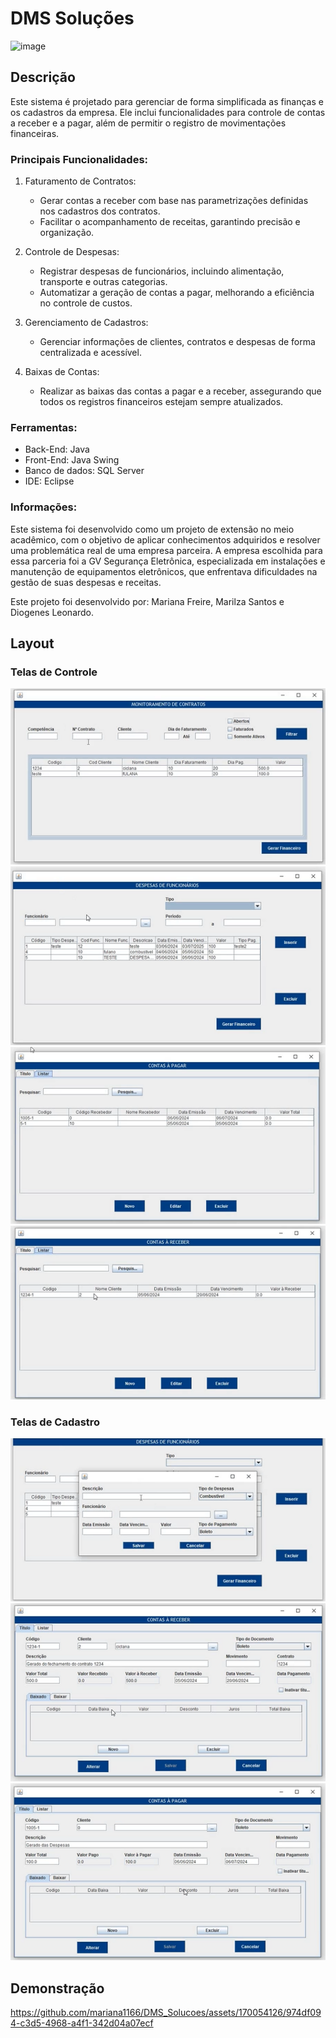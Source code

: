 # DMS Soluções
![image](https://github.com/mariana1166/DMS_Solucoes/assets/170054126/970b68cd-42d9-4d82-bfa8-53c3b205075e)


## Descrição 

Este sistema é projetado para gerenciar de forma simplificada as finanças e os cadastros da empresa. Ele inclui funcionalidades para controle de contas a receber e a pagar, além de permitir o registro de movimentações financeiras.

### Principais Funcionalidades:

1. Faturamento de Contratos:
    - Gerar contas a receber com base nas parametrizações definidas nos cadastros dos contratos.
    - Facilitar o acompanhamento de receitas, garantindo precisão e organização.

2. Controle de Despesas:
    - Registrar despesas de funcionários, incluindo alimentação, transporte e outras categorias.
    - Automatizar a geração de contas a pagar, melhorando a eficiência no controle de custos.

3. Gerenciamento de Cadastros:
    - Gerenciar informações de clientes, contratos e despesas de forma centralizada e acessível.

4. Baixas de Contas:
    - Realizar as baixas das contas a pagar e a receber, assegurando que todos os registros financeiros estejam sempre atualizados.

### Ferramentas:

- Back-End: Java 
- Front-End: Java Swing
- Banco de dados: SQL Server
- IDE: Eclipse

### Informações:

Este sistema foi desenvolvido como um projeto de extensão no meio acadêmico, com o objetivo de aplicar conhecimentos adquiridos e resolver uma problemática real de uma empresa parceira. A empresa escolhida para essa parceria foi a GV Segurança Eletrônica, especializada em instalações e manutenção de equipamentos eletrônicos, que enfrentava dificuldades na gestão de suas despesas e receitas.

Este projeto foi desenvolvido por: Mariana Freire, Marilza Santos e Diogenes Leonardo.

## Layout
### Telas de Controle
![Monitoramentos de Contratos](imagens/image.png)
![Despesas de Funcionarios](imagens/image-1.png)
![Contas a pagar](imagens/image-3.png)
![Contas a receber](imagens/image-4.png)
### Telas de Cadastro
![Cadastro de Despesas](imagens/image-2.png)
![Contas a receber](imagens/image-5.png)
![Contas a pagar](imagens/image-6.png)

## Demonstração
https://github.com/mariana1166/DMS_Solucoes/assets/170054126/974df094-c3d5-4968-a4f1-342d04a07ecf


